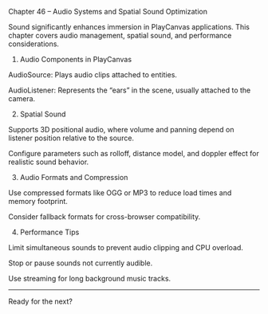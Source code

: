 Chapter 46 – Audio Systems and Spatial Sound Optimization

Sound significantly enhances immersion in PlayCanvas applications. This chapter covers audio management, spatial sound, and performance considerations.

1. Audio Components in PlayCanvas

AudioSource: Plays audio clips attached to entities.

AudioListener: Represents the “ears” in the scene, usually attached to the camera.


2. Spatial Sound

Supports 3D positional audio, where volume and panning depend on listener position relative to the source.

Configure parameters such as rolloff, distance model, and doppler effect for realistic sound behavior.


3. Audio Formats and Compression

Use compressed formats like OGG or MP3 to reduce load times and memory footprint.

Consider fallback formats for cross-browser compatibility.


4. Performance Tips

Limit simultaneous sounds to prevent audio clipping and CPU overload.

Stop or pause sounds not currently audible.

Use streaming for long background music tracks.



---

Ready for the next?

